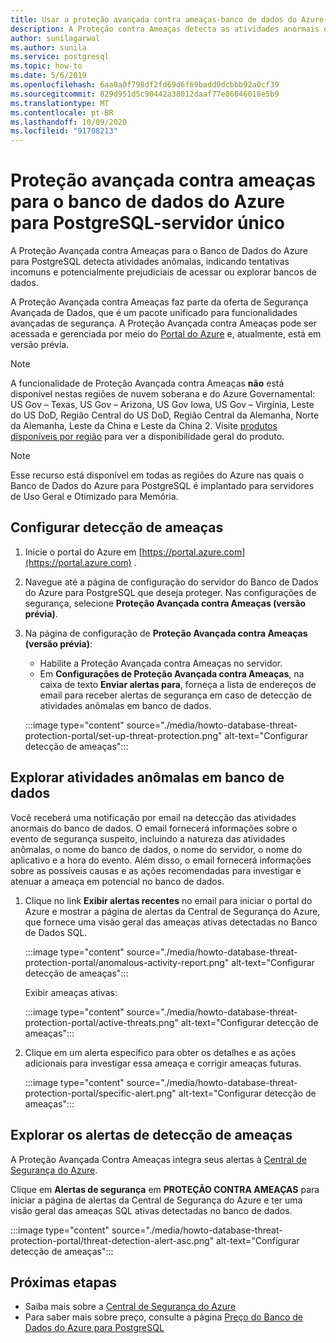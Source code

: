 ```yaml
---
title: Usar a proteção avançada contra ameaças-banco de dados do Azure para PostgreSQL-servidor único
description: A Proteção contra Ameaças detecta as atividades anormais do banco de dados que indicam possíveis ameaças de segurança ao banco de dados.
author: sunilagarwal
ms.author: sunila
ms.service: postgresql
ms.topic: how-to
ms.date: 5/6/2019
ms.openlocfilehash: 6aa0a0f798df2fd69d6f69badd0dcbbb92a0cf39
ms.sourcegitcommit: 829d951d5c90442a38012daaf77e86046018e5b9
ms.translationtype: MT
ms.contentlocale: pt-BR
ms.lasthandoff: 10/09/2020
ms.locfileid: "91708213"
---
```

# <a name="advanced-threat-protection-for-azure-database-for-postgresql---single-server"></a>Proteção avançada contra ameaças para o banco de dados do Azure para PostgreSQL-servidor único

A Proteção Avançada contra Ameaças para o Banco de Dados do Azure para PostgreSQL detecta atividades anômalas, indicando tentativas incomuns e potencialmente prejudiciais de acessar ou explorar bancos de dados.

A Proteção Avançada contra Ameaças faz parte da oferta de Segurança Avançada de Dados, que é um pacote unificado para funcionalidades avançadas de segurança. A Proteção Avançada contra Ameaças pode ser acessada e gerenciada por meio do [Portal do Azure](https://portal.azure.com) e, atualmente, está em versão prévia.

> [!NOTE]
> A funcionalidade de Proteção Avançada contra Ameaças **não** está disponível nestas regiões de nuvem soberana e do Azure Governamental: US Gov – Texas, US Gov – Arizona, US Gov Iowa, US Gov – Virgínia, Leste do US DoD, Região Central do US DoD, Região Central da Alemanha, Norte da Alemanha, Leste da China e Leste da China 2. Visite [produtos disponíveis por região](https://azure.microsoft.com/global-infrastructure/services/) para ver a disponibilidade geral do produto.
>

> [!NOTE]
> Esse recurso está disponível em todas as regiões do Azure nas quais o Banco de Dados do Azure para PostgreSQL é implantado para servidores de Uso Geral e Otimizado para Memória.

## <a name="set-up-threat-detection"></a>Configurar detecção de ameaças
1. Inicie o portal do Azure em [https://portal.azure.com](https://portal.azure.com) .
2. Navegue até a página de configuração do servidor do Banco de Dados do Azure para PostgreSQL que deseja proteger. Nas configurações de segurança, selecione **Proteção Avançada contra Ameaças (versão prévia)**.
3. Na página de configuração de **Proteção Avançada contra Ameaças (versão prévia)**:

   - Habilite a Proteção Avançada contra Ameaças no servidor.
   - Em **Configurações de Proteção Avançada contra Ameaças**, na caixa de texto **Enviar alertas para**, forneça a lista de endereços de email para receber alertas de segurança em caso de detecção de atividades anômalas em banco de dados.
  
   :::image type="content" source="./media/howto-database-threat-protection-portal/set-up-threat-protection.png" alt-text="Configurar detecção de ameaças":::

## <a name="explore-anomalous-database-activities"></a>Explorar atividades anômalas em banco de dados

Você receberá uma notificação por email na detecção das atividades anormais do banco de dados. O email fornecerá informações sobre o evento de segurança suspeito, incluindo a natureza das atividades anômalas, o nome do banco de dados, o nome do servidor, o nome do aplicativo e a hora do evento. Além disso, o email fornecerá informações sobre as possíveis causas e as ações recomendadas para investigar e atenuar a ameaça em potencial no banco de dados.
    
1. Clique no link **Exibir alertas recentes** no email para iniciar o portal do Azure e mostrar a página de alertas da Central de Segurança do Azure, que fornece uma visão geral das ameaças ativas detectadas no Banco de Dados SQL.
    
    :::image type="content" source="./media/howto-database-threat-protection-portal/anomalous-activity-report.png" alt-text="Configurar detecção de ameaças":::

    Exibir ameaças ativas:

    :::image type="content" source="./media/howto-database-threat-protection-portal/active-threats.png" alt-text="Configurar detecção de ameaças":::

2. Clique em um alerta específico para obter os detalhes e as ações adicionais para investigar essa ameaça e corrigir ameaças futuras.
    
    :::image type="content" source="./media/howto-database-threat-protection-portal/specific-alert.png" alt-text="Configurar detecção de ameaças":::

## <a name="explore-threat-detection-alerts"></a>Explorar os alertas de detecção de ameaças

A Proteção Avançada Contra Ameaças integra seus alertas à [Central de Segurança do Azure](https://azure.microsoft.com/services/security-center/). 

Clique em **Alertas de segurança** em **PROTEÇÃO CONTRA AMEAÇAS** para iniciar a página de alertas da Central de Segurança do Azure e ter uma visão geral das ameaças SQL ativas detectadas no banco de dados.

  :::image type="content" source="./media/howto-database-threat-protection-portal/threat-detection-alert-asc.png" alt-text="Configurar detecção de ameaças":::

## <a name="next-steps"></a>Próximas etapas

* Saiba mais sobre a [Central de Segurança do Azure](https://docs.microsoft.com/azure/security-center/security-center-intro)
* Para saber mais sobre preço, consulte a página [Preço do Banco de Dados do Azure para PostgreSQL](https://azure.microsoft.com/pricing/details/postgresql/)  
